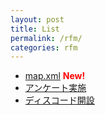 ```yaml
---
layout: post
title: List
permalink: /rfm/
categories: rfm
---
```


+ [map.xml](xml) **<font color="Red">New!</font>**<br/>
+ [アンケート実施](oq) <br/>
+ [ディスコード開設](odc) <br/>
